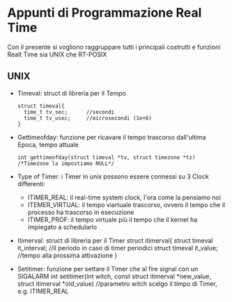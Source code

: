 # Appunti di Programmazione Real Time

Con il presente si vogliono raggruppare tutti i principali costrutti e funzioni Realt Time sia UNIX che RT-POSIX



## UNIX

- Timeval: struct di libreria per il Tempo    
    ```
    struct timeval{
      time_t tv_sec;      //secondi
      time_t tv_usec;     //microsecondi (1e+6)
    }
    ```
- Gettimeofday: funzione per ricavare il tempo trascorso dall'ultima Epoca, tempo attuale
    
    `int gettimeofday(struct timeval *tv, struct timezone *tz) /*Timezone la impostiamo NULL*/ `
    
- Type of Timer: i Timer in unix possono essere connessi su 3 Clock differenti:
  - ITIMER_REAL: il real-time system clock, l'ora come la pensiamo noi
  - ITEMER_VIRTUAL: il tempo viartuale trascorso, ovvero il tempo che il processo ha trascorso in esecuzione
  - ITIMER_PROF: il tempo virtuale più il tempo che il kernel ha impiegato a schedularlo

- Itimerval: struct di libreria per il Timer
    struct itimerval{
      struct timeval it_interval;    //il periodo in caso di timer periodici
      struct timeval it_value;       //tempo alla prossima attivazione 
    }

- Setitimer: funzione per settare il Timer che al fire signal con un SIGALARM
    int setitimer(int witch, const struct itimerval *new_value, struct itimerval *old_value)    //parametro witch scelgo il timpo di Timer, e.g. ITIMER_REAL
